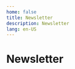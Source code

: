 ```yaml
---
home: false
title: Newsletter
description: Newsletter
lang: en-US
---
```




# Newsletter

<ClientOnly>
  <NewsItem/>
</ClientOnly>


